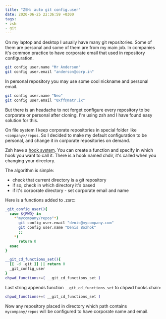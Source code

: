 ```yaml
---
title: "ZSH: auto git config.user"
date: 2020-06-25 22:36:59 +0300
tags:
- zsh
- git
---
```


On my laptop and desktop I usually have many git repositories. Some of them are personal and some of them are from my main job. In companies it's common practice to have corporate email that used in repository configuration.

```sh
git config user.name "Mr Anderson"
git config user.email "anderson@corp.in"
```

In personal repository you may use some cool nickname and personal email.

```sh
git config user.name "Neo"
git config user.email "0xff@matr.ix"
```

But there is an headache to not forget configure every repository to be corporate or personal after cloning.
I'm using zsh and I have found easy solution for this.

On file system I keep corporate repositories in special folder like `<company>/repos`.
So I decided to make my default configuration to be personal, and change it in corporate repositories on demand.

Zsh have a [hook system](http://zsh.sourceforge.net/Doc/Release/Functions.html). You can create a function and specify in which hook you want to call it. There is a hook named chdir, it's called when you changing your directory.

The algorithm is simple:
- check that current directory is a git repository
- if so, check in which directory it's based
- if it's corporate directory - set corporate email and name

Here is a functions added to .zsrc:

```sh
_git_config_user(){
  case ${PWD} in
    *"mycompany/repos"*)
      git config user.email "denis@mycompany.com"
      git config user.name "Denis Bozhok"
      ;;
    *)
      return 0
  esac
}

__git_cd_functions_set(){
  [[ -d .git ]] || return 0
  _git_config_user
}
chpwd_functions+=( __git_cd_functions_set )
```

Last string appends function `__git_cd_functions_set` to chpwd hooks chain:
```sh
chpwd_functions+=( __git_cd_functions_set )
```

Now any repository placed in directory which path contains `mycompany/repos` will be configured to have corporate name and email.
